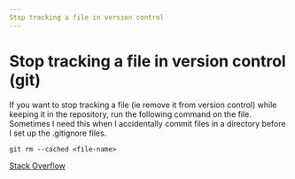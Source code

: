 ```yaml
---
Stop tracking a file in version control
---
```

# Stop tracking a file in version control (git)
If you want to stop tracking a file (ie remove it from version control) while keeping it in the repository, run the following command on the file. Sometimes I need this when I accidentally commit files in a directory before I set up the .gitignore files.

`git rm --cached <file-name>`

[Stack Overflow](https://stackoverflow.com/questions/936249/how-to-stop-tracking-and-ignore-changes-to-a-file-in-git)